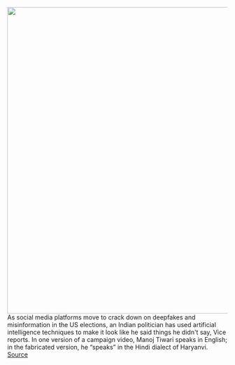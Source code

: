 <img src='https://cdn.vox-cdn.com/thumbor/JAGJzc0krJMwCRBJ13JqgpSSefU=/0x0:1056x643/1200x800/filters:focal(414x228:582x396)/cdn.vox-cdn.com/uploads/chorus_image/image/66332505/indian_politician.0.jpg' width='700px' /><br/>
As social media platforms move to crack down on deepfakes and misinformation in the US elections, an Indian politician has used artificial intelligence techniques to make it look like he said things he didn't say, Vice reports. In one version of a campaign video, Manoj Tiwari speaks in English; in the fabricated version, he “speaks” in the Hindi dialect of Haryanvi.
<a href='https://www.theverge.com/2020/2/18/21142782/india-politician-deepfakes-ai-elections'> Source <a/>